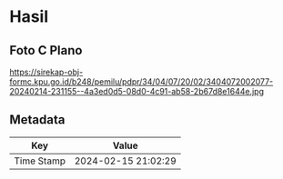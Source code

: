 # Hasil

## Foto C Plano

https://sirekap-obj-formc.kpu.go.id/b248/pemilu/pdpr/34/04/07/20/02/3404072002077-20240214-231155--4a3ed0d5-08d0-4c91-ab58-2b67d8e1644e.jpg


## Metadata

| Key        | Value               |
| ---------- | ------------------- |
| Time Stamp | 2024-02-15 21:02:29 |



